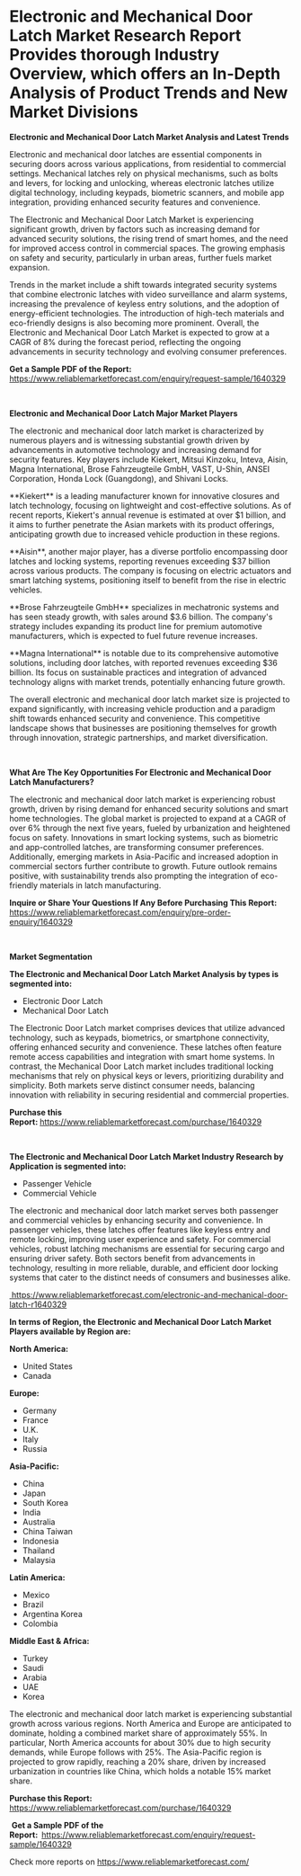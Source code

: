 <p><h1>Electronic and Mechanical Door Latch Market Research Report Provides thorough Industry Overview, which offers an In-Depth Analysis of Product Trends and New Market Divisions</h1></p><p><strong>Electronic and Mechanical Door Latch Market Analysis and Latest Trends</strong></p>
<p><p>Electronic and mechanical door latches are essential components in securing doors across various applications, from residential to commercial settings. Mechanical latches rely on physical mechanisms, such as bolts and levers, for locking and unlocking, whereas electronic latches utilize digital technology, including keypads, biometric scanners, and mobile app integration, providing enhanced security features and convenience. </p><p>The Electronic and Mechanical Door Latch Market is experiencing significant growth, driven by factors such as increasing demand for advanced security solutions, the rising trend of smart homes, and the need for improved access control in commercial spaces. The growing emphasis on safety and security, particularly in urban areas, further fuels market expansion. </p><p>Trends in the market include a shift towards integrated security systems that combine electronic latches with video surveillance and alarm systems, increasing the prevalence of keyless entry solutions, and the adoption of energy-efficient technologies. The introduction of high-tech materials and eco-friendly designs is also becoming more prominent. Overall, the Electronic and Mechanical Door Latch Market is expected to grow at a CAGR of 8% during the forecast period, reflecting the ongoing advancements in security technology and evolving consumer preferences.</p></p>
<p><strong>Get a Sample PDF of the Report:&nbsp;</strong> <a href="https://www.reliablemarketforecast.com/enquiry/request-sample/1640329?utm_campaign=2730&utm_medium=2&utm_source=Github&utm_content=ia&utm_term=11042025&utm_id=electronic-and-mechanical-door-latch">https://www.reliablemarketforecast.com/enquiry/request-sample/1640329</a></p>
<p>&nbsp;</p>
<p><strong>Electronic and Mechanical Door Latch Major Market Players</strong></p>
<p><p>The electronic and mechanical door latch market is characterized by numerous players and is witnessing substantial growth driven by advancements in automotive technology and increasing demand for security features. Key players include Kiekert, Mitsui Kinzoku, Inteva, Aisin, Magna International, Brose Fahrzeugteile GmbH, VAST, U-Shin, ANSEI Corporation, Honda Lock (Guangdong), and Shivani Locks.</p><p>**Kiekert** is a leading manufacturer known for innovative closures and latch technology, focusing on lightweight and cost-effective solutions. As of recent reports, Kiekert's annual revenue is estimated at over $1 billion, and it aims to further penetrate the Asian markets with its product offerings, anticipating growth due to increased vehicle production in these regions.</p><p>**Aisin**, another major player, has a diverse portfolio encompassing door latches and locking systems, reporting revenues exceeding $37 billion across various products. The company is focusing on electric actuators and smart latching systems, positioning itself to benefit from the rise in electric vehicles.</p><p>**Brose Fahrzeugteile GmbH** specializes in mechatronic systems and has seen steady growth, with sales around $3.6 billion. The company's strategy includes expanding its product line for premium automotive manufacturers, which is expected to fuel future revenue increases.</p><p>**Magna International** is notable due to its comprehensive automotive solutions, including door latches, with reported revenues exceeding $36 billion. Its focus on sustainable practices and integration of advanced technology aligns with market trends, potentially enhancing future growth.</p><p>The overall electronic and mechanical door latch market size is projected to expand significantly, with increasing vehicle production and a paradigm shift towards enhanced security and convenience. This competitive landscape shows that businesses are positioning themselves for growth through innovation, strategic partnerships, and market diversification.</p></p>
<p>&nbsp;</p>
<p><strong>What Are The Key Opportunities For Electronic and Mechanical Door Latch Manufacturers?</strong></p>
<p><p>The electronic and mechanical door latch market is experiencing robust growth, driven by rising demand for enhanced security solutions and smart home technologies. The global market is projected to expand at a CAGR of over 6% through the next five years, fueled by urbanization and heightened focus on safety. Innovations in smart locking systems, such as biometric and app-controlled latches, are transforming consumer preferences. Additionally, emerging markets in Asia-Pacific and increased adoption in commercial sectors further contribute to growth. Future outlook remains positive, with sustainability trends also prompting the integration of eco-friendly materials in latch manufacturing.</p></p>
<p><strong>Inquire or Share Your Questions If Any Before Purchasing This Report:</strong> <a href="https://www.reliablemarketforecast.com/enquiry/pre-order-enquiry/1640329?utm_campaign=2730&utm_medium=2&utm_source=Github&utm_content=ia&utm_term=11042025&utm_id=electronic-and-mechanical-door-latch">https://www.reliablemarketforecast.com/enquiry/pre-order-enquiry/1640329</a></p>
<p>&nbsp;</p>
<p><strong>Market Segmentation</strong></p>
<p><strong>The Electronic and Mechanical Door Latch Market Analysis by types is segmented into:</strong></p>
<p><ul><li>Electronic Door Latch</li><li>Mechanical Door Latch</li></ul></p>
<p><p>The Electronic Door Latch market comprises devices that utilize advanced technology, such as keypads, biometrics, or smartphone connectivity, offering enhanced security and convenience. These latches often feature remote access capabilities and integration with smart home systems. In contrast, the Mechanical Door Latch market includes traditional locking mechanisms that rely on physical keys or levers, prioritizing durability and simplicity. Both markets serve distinct consumer needs, balancing innovation with reliability in securing residential and commercial properties.</p></p>
<p><strong>Purchase this Report:&nbsp;</strong><a href="https://www.reliablemarketforecast.com/purchase/1640329?utm_campaign=2730&utm_medium=2&utm_source=Github&utm_content=ia&utm_term=11042025&utm_id=electronic-and-mechanical-door-latch">https://www.reliablemarketforecast.com/purchase/1640329</a></p>
<p>&nbsp;</p>
<p><strong>The Electronic and Mechanical Door Latch Market Industry Research by Application is segmented into:</strong></p>
<p><ul><li>Passenger Vehicle</li><li>Commercial Vehicle</li></ul></p>
<p><p>The electronic and mechanical door latch market serves both passenger and commercial vehicles by enhancing security and convenience. In passenger vehicles, these latches offer features like keyless entry and remote locking, improving user experience and safety. For commercial vehicles, robust latching mechanisms are essential for securing cargo and ensuring driver safety. Both sectors benefit from advancements in technology, resulting in more reliable, durable, and efficient door locking systems that cater to the distinct needs of consumers and businesses alike.</p></p>
<p><a href="https://www.reliablemarketforecast.com/electronic-and-mechanical-door-latch-r1640329?utm_campaign=2730&utm_medium=2&utm_source=Github&utm_content=ia&utm_term=11042025&utm_id=electronic-and-mechanical-door-latch">&nbsp;https://www.reliablemarketforecast.com/electronic-and-mechanical-door-latch-r1640329</a></p>
<p><strong>In terms of Region, the Electronic and Mechanical Door Latch Market Players available by Region are:</strong></p>
<p>
    <p> <strong> North America: </strong>
        <ul>
            <li>United States</li>
            <li>Canada</li>
        </ul>
        </p> 
    <p> <strong> Europe: </strong>
        <ul>
            <li>Germany</li>
            <li>France</li>
            <li>U.K.</li>
            <li>Italy</li>
            <li>Russia</li>
        </ul>
        </p> 
    <p> <strong> Asia-Pacific: </strong>
        <ul>
            <li>China</li>
            <li>Japan</li>
            <li>South Korea</li>
            <li>India</li>
            <li>Australia</li>
            <li>China Taiwan</li>
            <li>Indonesia</li>
            <li>Thailand</li>
            <li>Malaysia</li>
        </ul>
        </p> 
    <p> <strong> Latin America: </strong>
        <ul>
            <li>Mexico</li>
            <li>Brazil</li>
            <li>Argentina Korea</li>
            <li>Colombia</li>
        </ul>
        </p> 
    <p> <strong> Middle East & Africa: </strong>
        <ul>
            <li>Turkey</li>
            <li>Saudi</li>
            <li>Arabia</li>
            <li>UAE</li>
            <li>Korea</li>
        </ul>
    </p>
    </p>
<p><p>The electronic and mechanical door latch market is experiencing substantial growth across various regions. North America and Europe are anticipated to dominate, holding a combined market share of approximately 55%. In particular, North America accounts for about 30% due to high security demands, while Europe follows with 25%. The Asia-Pacific region is projected to grow rapidly, reaching a 20% share, driven by increased urbanization in countries like China, which holds a notable 15% market share.</p></p>
<p><strong>Purchase this Report: </strong><a href="https://www.reliablemarketforecast.com/purchase/1640329?utm_campaign=2730&utm_medium=2&utm_source=Github&utm_content=ia&utm_term=11042025&utm_id=electronic-and-mechanical-door-latch">https://www.reliablemarketforecast.com/purchase/1640329</a></p>
<p>&nbsp;<strong>Get a Sample PDF of the Report:&nbsp;&nbsp;</strong><a href="https://www.reliablemarketforecast.com/enquiry/request-sample/1640329?utm_campaign=2730&utm_medium=2&utm_source=Github&utm_content=ia&utm_term=11042025&utm_id=electronic-and-mechanical-door-latch">https://www.reliablemarketforecast.com/enquiry/request-sample/1640329</a></p>
<p><strong></strong></p>
<p>Check more reports on <a href="https://www.reliablemarketforecast.com/?utm_campaign=2730&utm_medium=2&utm_source=Github&utm_content=ia&utm_term=11042025&utm_id=electronic-and-mechanical-door-latch">https://www.reliablemarketforecast.com/</a></p>